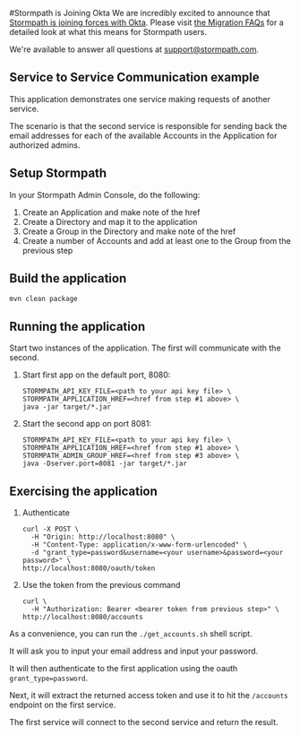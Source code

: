 #Stormpath is Joining Okta
We are incredibly excited to announce that [Stormpath is joining forces with Okta](https://stormpath.com/blog/stormpaths-new-path?utm_source=github&utm_medium=readme&utm-campaign=okta-announcement). Please visit [the Migration FAQs](https://stormpath.com/oktaplusstormpath?utm_source=github&utm_medium=readme&utm-campaign=okta-announcement) for a detailed look at what this means for Stormpath users.

We're available to answer all questions at [support@stormpath.com](mailto:support@stormpath.com).


## Service to Service Communication example

This application demonstrates one service making requests of another service.

The scenario is that the second service is responsible for sending back the email addresses for each of the 
available Accounts in the Application for authorized admins.

## Setup Stormpath

In your Stormpath Admin Console, do the following:

1. Create an Application and make note of the href
2. Create a Directory and map it to the application
3. Create a Group in the Directory and make note of the href
4. Create a number of Accounts and add at least one to the Group from the previous step

## Build the application

```
mvn clean package
```

## Running the application

Start two instances of the application. The first will communicate with the second.


1. Start first app on the default port, 8080:

    ```
    STORMPATH_API_KEY_FILE=<path to your api key file> \
    STORMPATH_APPLICATION_HREF=<href from step #1 above> \
    java -jar target/*.jar
    ```

2. Start the second app on port 8081:

    ```
    STORMPATH_API_KEY_FILE=<path to your api key file> \
    STORMPATH_APPLICATION_HREF=<href from step #1 above> \
    STORMPATH_ADMIN_GROUP_HREF=<href from step #3 above> \
    java -Dserver.port=8081 -jar target/*.jar
    ```

## Exercising the application

1. Authenticate

    ```
    curl -X POST \
      -H "Origin: http://localhost:8080" \
      -H "Content-Type: application/x-www-form-urlencoded" \
      -d "grant_type=password&username=<your username>&password=<your password>" \
    http://localhost:8080/oauth/token
    ```

2. Use the token from the previous command

    ```
    curl \
      -H "Authorization: Bearer <bearer token from previous step>" \
    http://localhost:8080/accounts
    ```
    
As a convenience, you can run the `./get_accounts.sh` shell script. 

It will ask you to input your email address and input your password.

It will then authenticate to the first application using the oauth `grant_type=password`.

Next, it will extract the returned access token and use it to hit the `/accounts` endpoint on the first service.

The first service will connect to the second service and return the result.

